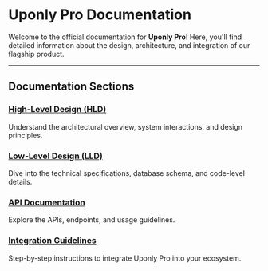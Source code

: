 # Uponly Pro Documentation

Welcome to the official documentation for **Uponly Pro**! Here, you'll find detailed information about the design, architecture, and integration of our flagship product.

---

## Documentation Sections

### [High-Level Design (HLD)](uponly-pro/hld.md)
Understand the architectural overview, system interactions, and design principles.

### [Low-Level Design (LLD)](uponly-pro/lld.md)
Dive into the technical specifications, database schema, and code-level details.

### [API Documentation](uponly-pro/api.md)
Explore the APIs, endpoints, and usage guidelines.

### [Integration Guidelines](uponly-pro/integration.md)
Step-by-step instructions to integrate Uponly Pro into your ecosystem.
